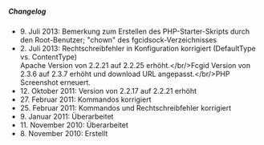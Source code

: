 ##### Changelog

* 9\. Juli 2013: Bemerkung zum Erstellen des PHP-Starter-Skripts durch den Root-Benutzer; "chown" des fgcidsock-Verzeichnisses
* 2\. Juli 2013: Rechtschreibfehler in Konfiguration korrigiert (DefaultType vs. ContentType)<br/>Apache Version von 2.2.21 auf 2.2.25 erh&ouml;ht.</br/>Fcgid Version von 2.3.6 auf 2.3.7 erh&ouml;ht und download URL angepasst.</br/>PHP Screenshot erneuert.
* 12\. Oktober 2011: Version von 2.2.17 auf 2.2.21 erh&ouml;ht
* 27\. Februar 2011: Kommandos korrigiert
* 25\. Februar 2011: Kommandos und Rechtschreibfehler korrigiert
* 9\. Januar 2011: &Uuml;berarbeitet
* 11\. November 2010: &Uuml;berarbeitet
* 8\. November 2010: Erstellt
